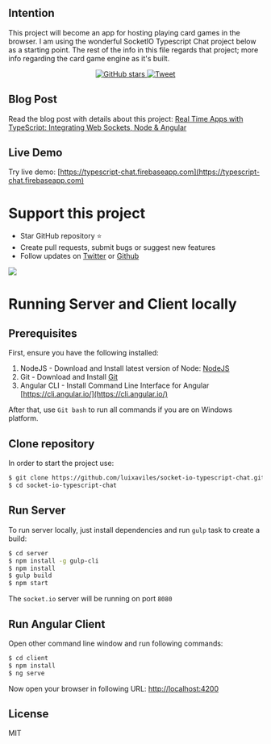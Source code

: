 ## Intention
This project will become an app for hosting playing card games in the browser. I am using the wonderful SocketIO Typescript Chat project below as a starting point. The rest of the info in this file regards that project; more info regarding the card game engine as it's built.




<p align="center">
    <a href="https://github.com/tridecagon/mean-card-game">
    </a>
    <a href="https://github.com/luixaviles/socket-io-typescript-chat">
        <img src="https://img.shields.io/github/stars/luixaviles/socket-io-typescript-chat.svg?style=social&label=Star" alt="GitHub stars">
    </a>
    <a href="https://twitter.com/intent/tweet?url=https%3A%2F%2Fgithub.com%2Fluixaviles%2Fsocket-io-typescript-chat&via=luixaviles&text=Take%20a%20look%20this%20%23TypeScript%20chat%20project%20using%20%23Node%20and%20%23Angular%20Material">
        <img src="https://img.shields.io/twitter/url/https/github.com/luixaviles/socket-io-typescript-chat.svg?style=social" alt="Tweet">
    </a>
</p>


## Blog Post
Read the blog post with details about this project: [Real Time Apps with TypeScript: Integrating Web Sockets, Node & Angular](https://medium.com/dailyjs/real-time-apps-with-typescript-integrating-web-sockets-node-angular-e2b57cbd1ec1) 

## Live Demo
Try live demo: [https://typescript-chat.firebaseapp.com](https://typescript-chat.firebaseapp.com)

# Support this project
- Star GitHub repository :star:
- Create pull requests, submit bugs or suggest new features
- Follow updates on [Twitter](https://twitter.com/luixaviles) or [Github](https://github.com/luixaviles)

![](https://luixaviles.com/assets/images/posts/typescript-chat/typescript-chat.gif?raw=true)

# Running Server and Client locally
## Prerequisites

First, ensure you have the following installed:

1. NodeJS - Download and Install latest version of Node: [NodeJS](http://http://nodejs.org)
2. Git - Download and Install [Git](http://git-scm.com)
3. Angular CLI - Install Command Line Interface for Angular [https://cli.angular.io/](https://cli.angular.io/)

After that, use `Git bash` to run all commands if you are on Windows platform.

## Clone repository

In order to start the project use:

```bash
$ git clone https://github.com/luixaviles/socket-io-typescript-chat.git
$ cd socket-io-typescript-chat
```

## Run Server

To run server locally, just install dependencies and run `gulp` task to create a build:

```bash
$ cd server
$ npm install -g gulp-cli
$ npm install
$ gulp build
$ npm start
```

The `socket.io` server will be running on port `8080`

## Run Angular Client

Open other command line window and run following commands:

```bash
$ cd client
$ npm install
$ ng serve
```

Now open your browser in following URL: [http://localhost:4200](http://localhost:4200/)

## License

MIT
